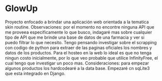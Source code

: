# GlowUp

Proyecto enfocado a brindar una aplicación web orientada a la tematica skin routine.
Observaciones: por el momento no encontre ninguna API que me proveea especificamente lo que busco, indagaré mas sobre cualquier tipo de API que me brinde una base de datos de una farmacia y ver si puedo filtrar lo que necesito.
Tengo pensando investigar sobre el scrapping con codigo de python para extraer de las paginas oficiales los nombres y datos de los productos.
Para el hosteo en la web lo ideal es que no tenga ningun costo inicialmente, por lo que veo probable que utilice InfinityFree, el cual tengo que investigar un poco mas.
Consideraciones: para empezar algunos productos los hardcodearé a la data base. Empezaré cn sqLite3 que esta integrado en Django.

